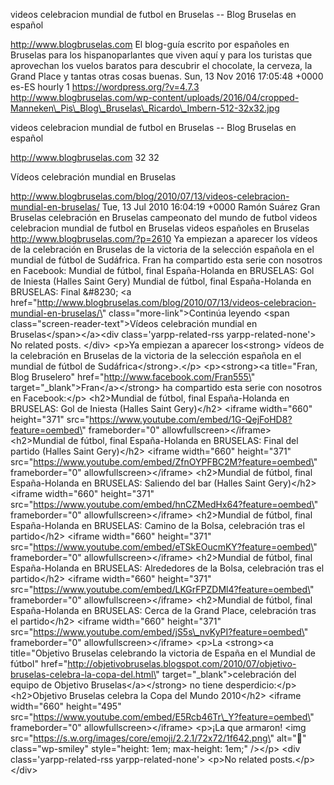 videos celebracion mundial de futbol en Bruselas -- Blog Bruselas en
español

http://www.blogbruselas.com El blog-guía escrito por españoles en
Bruselas para los hispanoparlantes que viven aquí y para los turistas
que aprovechan los vuelos baratos para descubrir el chocolate, la
cerveza, la Grand Place y tantas otras cosas buenas. Sun, 13 Nov 2016
17:05:48 +0000 es-ES hourly 1 https://wordpress.org/?v=4.7.3
http://www.blogbruselas.com/wp-content/uploads/2016/04/cropped-Manneken\_Pis\_Blog\_Bruselas\_Ricardo\_Imbern-512-32x32.jpg

videos celebracion mundial de futbol en Bruselas -- Blog Bruselas en
español

http://www.blogbruselas.com 32 32

Vídeos celebración mundial en Bruselas

http://www.blogbruselas.com/blog/2010/07/13/videos-celebracion-mundial-en-bruselas/
Tue, 13 Jul 2010 16:04:19 +0000 Ramón Suárez Gran Bruselas celebración
en Bruselas campeonato del mundo de futbol videos celebracion mundial de
futbol en Bruselas videos españoles en Bruselas
http://www.blogbruselas.com/?p=2610 Ya empiezan a aparecer los vídeos de
la celebración en Bruselas de la victoria de la selección española en el
mundial de fútbol de Sudáfrica. Fran ha compartido esta serie con
nosotros en Facebook: Mundial de fútbol, final España-Holanda en
BRUSELAS: Gol de Iniesta (Halles Saint Gery) Mundial de fútbol, final
España-Holanda en BRUSELAS: Final &\#8230; \<a
href=\"http://www.blogbruselas.com/blog/2010/07/13/videos-celebracion-mundial-en-bruselas/\"
class=\"more-link\"\>Continúa leyendo \<span
class=\"screen-reader-text\"\>Vídeos celebración mundial en
Bruselas\</span\>\</a\>\<div class=\'yarpp-related-rss
yarpp-related-none\'\> No related posts. \</div\> \<p\>Ya empiezan a
aparecer los\<strong\> vídeos de la celebración en Bruselas de la
victoria de la selección española en el mundial de fútbol de
Sudáfrica\</strong\>.\</p\> \<p\>\<strong\>\<a title=\"Fran, Blog
Bruselero\" href=\"http://www.facebook.com/Fran555\"
target=\"\_blank\"\>Fran\</a\>\</strong\> ha compartido esta serie con
nosotros en Facebook:\</p\> \<h2\>Mundial de fútbol, final
España-Holanda en BRUSELAS: Gol de Iniesta (Halles Saint Gery)\</h2\>
\<iframe width=\"660\" height=\"371\"
src=\"https://www.youtube.com/embed/1G-QejFoHD8?feature=oembed\"
frameborder=\"0\" allowfullscreen\>\</iframe\> \<h2\>Mundial de fútbol,
final España-Holanda en BRUSELAS: Final del partido (Halles Saint
Gery)\</h2\> \<iframe width=\"660\" height=\"371\"
src=\"https://www.youtube.com/embed/ZfnOYPFBC2M?feature=oembed\"
frameborder=\"0\" allowfullscreen\>\</iframe\> \<h2\>Mundial de fútbol,
final España-Holanda en BRUSELAS: Saliendo del bar (Halles Saint
Gery)\</h2\> \<iframe width=\"660\" height=\"371\"
src=\"https://www.youtube.com/embed/hnCZMedHx64?feature=oembed\"
frameborder=\"0\" allowfullscreen\>\</iframe\> \<h2\>Mundial de fútbol,
final España-Holanda en BRUSELAS: Camino de la Bolsa, celebración tras
el partido\</h2\> \<iframe width=\"660\" height=\"371\"
src=\"https://www.youtube.com/embed/eTSkEOucmKY?feature=oembed\"
frameborder=\"0\" allowfullscreen\>\</iframe\> \<h2\>Mundial de fútbol,
final España-Holanda en BRUSELAS: Alrededores de la Bolsa, celebración
tras el partido\</h2\> \<iframe width=\"660\" height=\"371\"
src=\"https://www.youtube.com/embed/LKGrFPZDMl4?feature=oembed\"
frameborder=\"0\" allowfullscreen\>\</iframe\> \<h2\>Mundial de fútbol,
final España-Holanda en BRUSELAS: Cerca de la Grand Place, celebración
tras el partido\</h2\> \<iframe width=\"660\" height=\"371\"
src=\"https://www.youtube.com/embed/jS5s\_nvKyPI?feature=oembed\"
frameborder=\"0\" allowfullscreen\>\</iframe\> \<p\>La \<strong\>\<a
title=\"Objetivo Bruselas celebrando la victoria de España en el Mundial
de fútbol\"
href=\"http://objetivobruselas.blogspot.com/2010/07/objetivo-bruselas-celebra-la-copa-del.html\"
target=\"\_blank\"\>celebración del equipo de Objetivo
Bruselas\</a\>\</strong\> no tiene desperdicio:\</p\> \<h2\>Objetivo
Bruselas celebra la Copa del Mundo 2010\</h2\> \<iframe width=\"660\"
height=\"495\"
src=\"https://www.youtube.com/embed/E5Rcb46Tr\_Y?feature=oembed\"
frameborder=\"0\" allowfullscreen\>\</iframe\> \<p\>¡La que armaron!
\<img src=\"https://s.w.org/images/core/emoji/2.2.1/72x72/1f642.png\"
alt=\"🙂\" class=\"wp-smiley\" style=\"height: 1em; max-height: 1em;\"
/\>\</p\> \<div class=\'yarpp-related-rss yarpp-related-none\'\> \<p\>No
related posts.\</p\> \</div\>
